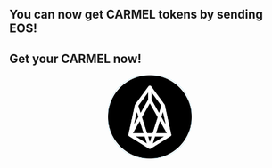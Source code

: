 ## You can now get CARMEL tokens by sending EOS!

## Get your CARMEL now!

<div style='width: 100%; text-align: center'>
  <img src='/assets/eos.svg' style='width: 150px; background: #039BE5; border-radius: 70px;'>
</div>
